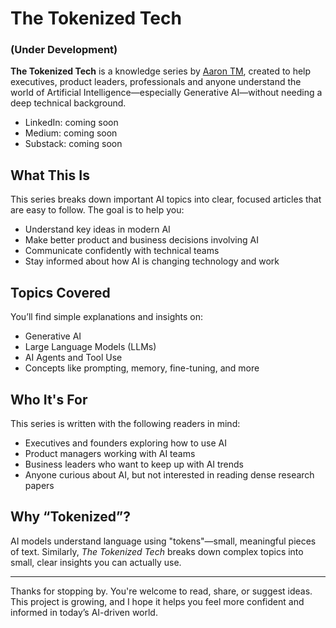 # The Tokenized Tech
### (Under Development)

**The Tokenized Tech** is a knowledge series by [Aaron TM](https://linkedin.com/in/aarontm19), created to help executives, product leaders, professionals and anyone understand the world of Artificial Intelligence—especially Generative AI—without needing a deep technical background.
- LinkedIn: coming soon 
- Medium: coming soon 
- Substack: coming soon
## What This Is

This series breaks down important AI topics into clear, focused articles that are easy to follow. The goal is to help you:

- Understand key ideas in modern AI
- Make better product and business decisions involving AI
- Communicate confidently with technical teams
- Stay informed about how AI is changing technology and work

## Topics Covered

You’ll find simple explanations and insights on:

- Generative AI  
- Large Language Models (LLMs)  
- AI Agents and Tool Use  
- Concepts like prompting, memory, fine-tuning, and more

## Who It's For

This series is written with the following readers in mind:

- Executives and founders exploring how to use AI  
- Product managers working with AI teams  
- Business leaders who want to keep up with AI trends  
- Anyone curious about AI, but not interested in reading dense research papers

## Why “Tokenized”?

AI models understand language using "tokens"—small, meaningful pieces of text. Similarly, *The Tokenized Tech* breaks down complex topics into small, clear insights you can actually use.

---

Thanks for stopping by. You're welcome to read, share, or suggest ideas. This project is growing, and I hope it helps you feel more confident and informed in today’s AI-driven world.
